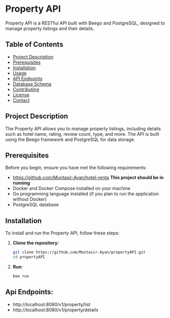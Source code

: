 # Property API

Property API is a RESTful API built with Beego and PostgreSQL, designed to manage property listings and their details.

## Table of Contents

- [Project Description](#project-description)
- [Prerequisites](#prerequisites)
- [Installation](#installation)
- [Usage](#usage)
- [API Endpoints](#api-endpoints)
- [Database Schema](#database-schema)
- [Contributing](#contributing)
- [License](#license)
- [Contact](#contact)

## Project Description

The Property API allows you to manage property listings, including details such as hotel name, rating, review count, type, and more. The API is built using the Beego framework and PostgreSQL for data storage.

## Prerequisites

Before you begin, ensure you have met the following requirements:
- https://github.com/Muntasir-Ayan/hotel-renta **This project should be in running**
- Docker and Docker Compose installed on your machine
- Go programming language installed (if you plan to run the application without Docker)
- PostgreSQL database

## Installation

To install and run the Property API, follow these steps:

1. **Clone the repository:**
   ```bash
   git clone https://github.com/Muntasir-Ayan/propertyAPI.git
   cd propertyAPI
   ```
2. **Run**:
     ```bash
     bee run
     ```
## Api Endpoints:
- http://localhost:8080/v1/property/list
- http://localhost:8080/v1/property/details
